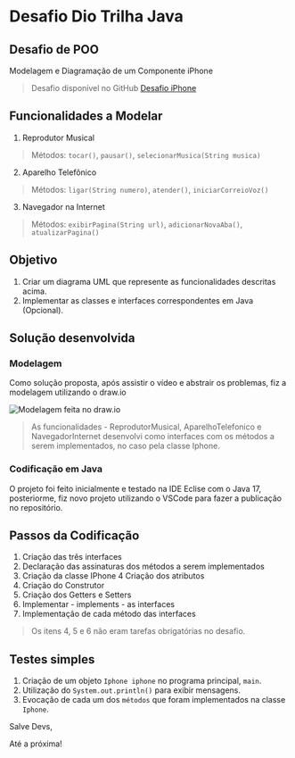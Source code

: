 # Desafio Dio Trilha Java

## Desafio de POO

Modelagem e Diagramação de um Componente iPhone

> Desafio disponível no GitHub [Desafio iPhone](https://github.com/digitalinnovationone/trilha-java-basico/tree/main/desafios/poo)

## Funcionalidades a Modelar

1. Reprodutor Musical
> Métodos: `tocar()`, `pausar()`, `selecionarMusica(String musica)`

2. Aparelho Telefônico
> Métodos: `ligar(String numero)`, `atender()`, `iniciarCorreioVoz()`

3. Navegador na Internet
> Métodos: `exibirPagina(String url)`, `adicionarNovaAba()`, `atualizarPagina()`

## Objetivo

1. Criar um diagrama UML que represente as funcionalidades descritas acima.
2. Implementar as classes e interfaces correspondentes em Java (Opcional).

## Solução desenvolvida

### Modelagem

Como solução proposta, após assistir o vídeo e abstrair os problemas, fiz a modelagem utilizando o draw.io

![Modelagem feita no draw.io](doc/images/desafio-modelagem-uml-iphone.drawio.png.png)

> As funcionalidades - ReprodutorMusical, AparelhoTelefonico e NavegadorInternet desenvolvi como interfaces com os métodos a serem implementados, no caso pela classe Iphone.

### Codificação em Java

O projeto foi feito inicialmente e testado na IDE Eclise com o Java 17, posteriorme, fiz novo projeto utilizando o VSCode para fazer a publicação no repositório.

## Passos da Codificação

1. Criação das três interfaces
2. Declaração das assinaturas dos métodos a serem implementados
3. Criação da classe IPhone
4 Criação dos atributos
5. Criação do Construtor
6. Criação dos Getters e Setters
7. Implementar - implements - as interfaces
8. Implementação de cada método das interfaces

> Os itens 4, 5 e 6 não eram tarefas obrigatórias no desafio.

## Testes simples

1. Criação de um objeto `Iphone iphone` no programa principal, `main`.
2. Utilização do `System.out.println()` para exibir mensagens.
3. Evocação de cada um dos `métodos` que foram implementados na classe `Iphone`.

Salve Devs,

Até a próxima!
